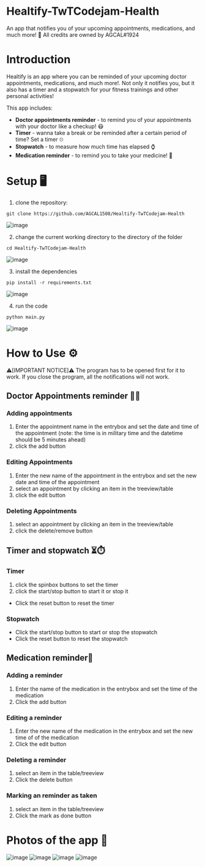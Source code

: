 # Healtify-TwTCodejam-Health
An app that notifies you of your upcoming appointments, medications, and much more! 🔔 
All credits are owned by AGCAL#1924


# Introduction 
Healtify is an app where you can be reminded of your upcoming doctor appointments, medications, and much more!.  Not only it notifies you, but it also has a timer and a stopwatch for your fitness trainings and other personal activities!

This app includes:
- **Doctor appointments reminder** - to remind you of your appointments with your doctor like a checkup! 😷 
- **Timer** - wanna take a break or be reminded after a certain period of time? Set a timer ⏲ 
- **Stopwatch** - to measure how much time has elapsed ⌚ 
- **Medication reminder** - to remind you to take your medicine! 💊 
# Setup 🖥 
1. clone the repository: 
```
git clone https://github.com/AGCAL1508/Healtify-TwTCodejam-Health
```
![image](https://user-images.githubusercontent.com/83540978/132639931-a8ae5022-38ba-436a-baf3-c153e88e5f02.png)

2. change the current working directory to the directory of the folder
```
cd Healtify-TwTCodejam-Health
```
![image](https://user-images.githubusercontent.com/83540978/132639990-0522aad2-fec0-4a4d-ba88-232c6e50f42c.png)

3. install the dependencies
```
pip install -r requirements.txt
```
![image](https://user-images.githubusercontent.com/83540978/132640462-fd897c1c-950e-44b1-8866-b7ebf591c271.png)

4. run the code 
```
python main.py
```
![image](https://user-images.githubusercontent.com/83540978/132640559-71d66392-68f4-4a7f-bb62-8786eb24b6a3.png)

# How to Use ⚙️
⚠️[IMPORTANT NOTICE]⚠️
The program has to be opened first for it to work. If you close the program, all the notifications will not work.

## Doctor Appointments reminder 👨‍⚕
### Adding appointments
1. Enter the appointment name in the entrybox and set the date and time of the appointment 
   (note: the time is in military time and the datetime should be 5 minutes ahead)
3. click the add button

### Editing Appointments
1. Enter the new name of the appointment in the entrybox and set the new date and time of the appointment
2. select an appointment by clicking an item in the treeview/table
3. click the edit button

### Deleting Appointments
1. select an appointment by clicking an item in the treeview/table
2. click the delete/remove button

## Timer and stopwatch ⏳⏱️
### Timer
1. click the spinbox buttons to set the timer
2. click the start/stop button to start it or stop it

- Click the reset button to reset the timer

### Stopwatch
- Click the start/stop button to start or stop the stopwatch
- Click the reset button to reset the stopwatch

## Medication reminder💊

### Adding a reminder
1. Enter the name of the medication in the entrybox and set the time of the medication
2. Click the add button

### Editing a reminder
1. Enter the new name of the medication in the entrybox and set the new time of of the medication
2. Click the edit button

### Deleting a reminder
1. select an item in the table/treeview
2. Click the delete button

### Marking an reminder as taken
1. select an item in the table/treeview
2. Click the mark as done button

# Photos of the app 📸
![image](https://user-images.githubusercontent.com/83540978/132818779-742f04c6-a591-4d3d-9a31-6ffee6648846.png)
![image](https://user-images.githubusercontent.com/83540978/132818810-b5ae6d5e-ceda-4de0-b9eb-76a9cf83b80d.png)
![image](https://user-images.githubusercontent.com/83540978/132818836-d2e605a7-a653-4483-9ef8-34fb59098792.png)
![image](https://user-images.githubusercontent.com/83540978/132818952-a816c32f-956d-4ae4-8862-72627a7d5a7c.png)
